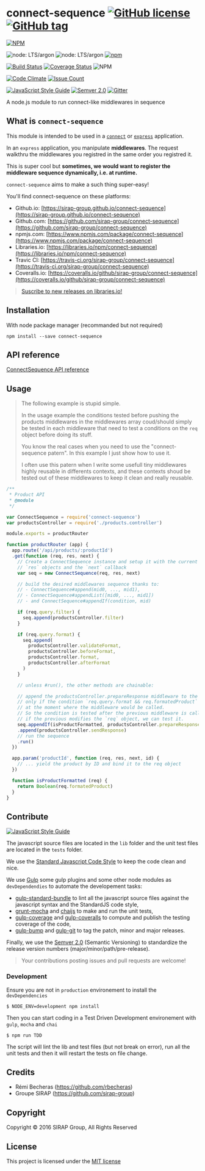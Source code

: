 # connect-sequence [![GitHub license](https://img.shields.io/badge/license-MIT-blue.svg)](https://raw.githubusercontent.com/sirap-group/connect-sequence/master/LICENSE) [![GitHub tag](https://img.shields.io/github/tag/sirap-group/connect-sequence.svg?maxAge=2592000?style=plastic)](git@github.com:sirap-group/connect-sequence.git)

[![NPM](https://nodei.co/npm/connect-sequence.png?downloads=true)](https://nodei.co/npm/connect-sequence/)

![node: LTS/argon](https://img.shields.io/badge/node-LTS%20%2F%20Argon-brightgreen.svg)
![node: LTS/argon](https://img.shields.io/badge/node-LTS%20%2F%20Boron-brightgreen.svg)
[![npm](https://img.shields.io/npm/v/connect-sequence.svg?maxAge=2592000?style=plastic)](https://www.npmjs.com/package/connect-sequence)

[![Build Status](https://travis-ci.org/sirap-group/connect-sequence.png)](https://travis-ci.org/sirap-group/connect-sequence)
[![Coverage Status](https://coveralls.io/repos/github/sirap-group/connect-sequence/badge.svg?branch=master)](https://coveralls.io/github/sirap-group/connect-sequence?branch=master)
![NPM](https://david-dm.org/sirap-group/connect-sequence.svg)

[![Code Climate](https://codeclimate.com/github/sirap-group/connect-sequence/badges/gpa.svg)](https://codeclimate.com/github/sirap-group/connect-sequence) [![Issue Count](https://codeclimate.com/github/sirap-group/connect-sequence/badges/issue_count.svg)](https://codeclimate.com/github/sirap-group/connect-sequence)

[![JavaScript Style Guide](https://img.shields.io/badge/code%20style-standard-brightgreen.svg)](http://standardjs.com/)
[![Semver 2.0](https://img.shields.io/badge/Versioning-Semver%202.0-brightgreen.svg)](http://semver.org/)
[![Gitter](https://img.shields.io/gitter/room/nwjs/nw.js.svg?maxAge=2592000?style=plastic)](https://github.com/sirap-group/connect-sequence)

A node.js module to run connect-like middlewares in sequence

## What is `connect-sequence`

This module is intended to be used in a [`connect`](https://github.com/senchalabs/connect) or [`express`](http://expressjs.com) application.

In an `express` application, you manipulate **middlewares**. The request walkthru the middlewares you registred in the same order you registred it.

This is super cool but **sometimes, we would want to register the middleware sequence dynamically, i.e. at runtime.**

`connect-sequence` aims to make a such thing super-easy!

You'll find connect-sequence on these platforms:

- Github.io: [https://sirap-group.github.io/connect-sequence](https://sirap-group.github.io/connect-sequence)
- Github.com: [https://github.com/sirap-group/connect-sequence](https://github.com/sirap-group/connect-sequence)
- npmjs.com: [https://www.npmjs.com/package/connect-sequence](https://www.npmjs.com/package/connect-sequence)
- Libraries.io: [https://libraries.io/npm/connect-sequence](https://libraries.io/npm/connect-sequence)
- Travic CI: [https://travis-ci.org/sirap-group/connect-sequence](https://travis-ci.org/sirap-group/connect-sequence)
- Coveralls.io: [https://coveralls.io/github/sirap-group/connect-sequence](https://coveralls.io/github/sirap-group/connect-sequence)

> [Suscribe to new releases on libraries.io!](https://libraries.io/subscribe/2033386)

## Installation

With node package manager (recommanded but not required)

    npm install --save connect-sequence

## API reference

[ConnectSequence API reference](api.md)

## Usage

> The following example is stupid simple.
>
> In the usage example the conditions tested before pushing the products middlewares in the middlewares array coud/should simply be tested in each middleware that need to test a conditions on the `req` object before doing its stuff.
>
> You know the real cases when you need to use the "connect-sequence patern". In this example I just show how to use it.
>
> I often use this patern when I write some usefull tiny middlewares highly reusable in differents contexts, and these contexts shoud be tested out of these middlewares to keep it clean and really reusable.

```js
/**
 * Product API
 * @module
 */

var ConnectSequence = require('connect-sequence')
var productsController = require('./products.controller')

module.exports = productRouter

function productRouter (app) {
  app.route('/api/products/:productId')
  .get(function (req, res, next) {
    // Create a ConnectSequence instance and setup it with the current `req`,
    // `res` objects and the `next` callback
    var seq = new ConnectSequence(req, res, next)

    // build the desired middlewares sequence thanks to:
    // - ConnectSequence#append(mid0, ..., mid1),
    // - ConnectSequence#appendList([mid0, ..., mid1])
    // - and ConnectSequence#appendIf(condition, mid)

    if (req.query.filter) {
      seq.append(productsController.filter)
    }

    if (req.query.format) {
      seq.append(
        productsController.validateFormat,
        productsController.beforeFormat,
        productsController.format,
        productsController.afterFormat
      )
    }

    // unless #run(), the other methods are chainable:

    // append the productsController.prepareResponse middleware to the sequence
    // only if the condition `req.query.format && req.formatedProduct` is true
    // at the moment where the middleware would be called.
    // So the condition is tested after the previous middleware is called and thus
    // if the previous modifies the `req` object, we can test it.
    seq.appendIf(isProductFormatted, productsController.prepareResponse)
    .append(productsController.sendResponse)
    // run the sequence
    .run()
  })

  app.param('productId', function (req, res, next, id) {
    // ... yield the product by ID and bind it to the req object
  })

  function isProductFormatted (req) {
    return Boolean(req.formatedProduct)
  }
}
```

## Contribute

[![JavaScript Style Guide](https://cdn.rawgit.com/feross/standard/master/badge.svg)](https://github.com/feross/standard)

The javascript source files are located in the `lib` folder and the unit test files are located in the `tests` folder.

We use the [Standard Javascript Code Style](http://standardjs.com/) to keep the code clean and nice.

We use [Gulp](http://gulpjs.com/) some gulp plugins and some other node modules as `devDependendies` to automate the developement tasks:

- [gulp-standard-bundle](https://github.com/ggarciao/gulp-standard-bundle) to lint all the javascript source files against the javascript syntax and the StandardJS code style,
- [grunt-mocha](https://github.com/sindresorhus/gulp-mocha) and [chaijs](https://github.com/chaijs/chai) to make and run the unit tests,
- [gulp-coverage](https://github.com/dylanb/gulp-coverage) and [gulp-coveralls](https://github.com/markdalgleish/gulp-coveralls) to compute and publish the testing coverage of the code,
- [gulp-bump](https://github.com/stevelacy/gulp-bump) and [gulp-git](https://github.com/stevelacy/gulp-git) to tag the patch, minor and major releases.

Finally, we use the [Semver 2.0](http://semver.org/) (Semantic Versioning) to standardize the release version numbers (major/minor/path/pre-release).

> Your contributions posting issues and pull requests are welcome!

### Development

Ensure you are not in `production` environement to install the `devDependencies`

    $ NODE_ENV=development npm install

Then you can start coding in a Test Driven Development environement with `gulp`, `mocha` and `chai`

    $ npm run TDD

The script will lint the lib and test files (but not break on error), run all the unit tests and then it will restart the tests on file change.


## Credits

- Rémi Becheras (https://github.com/rbecheras)
- Groupe SIRAP (https://github.com/sirap-group)

## Copyright

Copyright © 2016 SIRAP Group, All Rights Reserved

## License

This project is licensed under the [MIT license](LICENSE)
